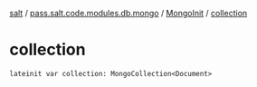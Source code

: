 [salt](../../index.md) / [pass.salt.code.modules.db.mongo](../index.md) / [MongoInit](index.md) / [collection](./collection.md)

# collection

`lateinit var collection: MongoCollection<Document>`